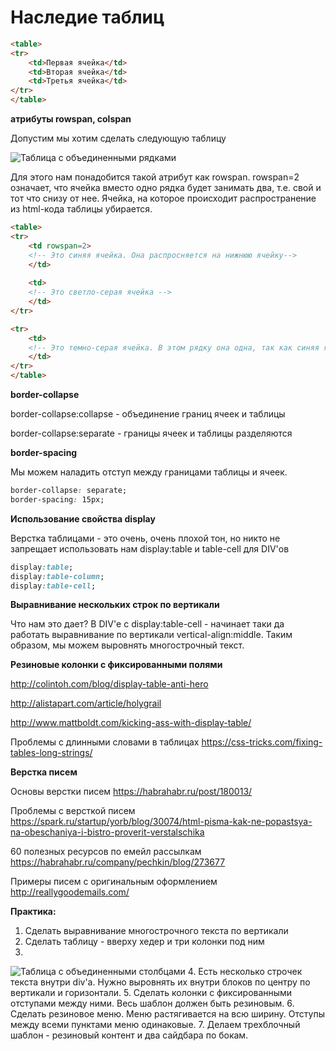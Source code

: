 # Наследие таблиц

```html
<table>
<tr>
	<td>Первая ячейка</td>
	<td>Вторая ячейка</td>
	<td>Третья ячейка</td>
</tr>
</table>
```

**атрибуты rowspan, colspan**

Допустим мы хотим сделать следующую таблицу

![Таблица с объединенными рядками](pics/16_tables/colspan.gif)

Для этого нам понадобится такой атрибут как rowspan. rowspan=2 означает, что ячейка вместо одно рядка будет занимать два, т.е. свой и тот что снизу от нее. Ячейка, на которое происходит распространение из html-кода таблицы убирается.

```html
<table>
<tr>
    <td rowspan=2>
    <!-- Это синяя ячейка. Она распросняется на нижнюю ячейку-->
    </td>
    
    <td>
    <!-- Это светло-серая ячейка -->
    </td>
</tr>

<tr>
    <td>
    <!-- Это темно-серая ячейка. В этом рядку она одна, так как синяя ячейка заняла все пространство -->
    </td>
</tr>
</table>
```


**border-collapse**

border-collapse:collapse  - объединение границ  ячеек и таблицы


border-collapse:separate - границы ячеек и таблицы разделяются

**border-spacing**

Мы можем наладить отступ между границами таблицы и ячеек.

```css
border-collapse: separate;
border-spacing: 15px;
```

**Использование свойства display**

Верстка таблицами - это очень, очень плохой тон, но никто не запрещает использовать нам display:table и table-cell для DIV'ов

```css
display:table;
display:table-column;
display:table-cell;
```

**Выравнивание нескольких строк по вертикали**

Что нам это дает? В DIV'е c display:table-cell - начинает таки да работать выравнивание по вертикали vertical-align:middle. Таким образом, мы можем выровнять многострочный текст. 


**Резиновые колонки с фиксированными полями**

http://colintoh.com/blog/display-table-anti-hero

http://alistapart.com/article/holygrail

http://www.mattboldt.com/kicking-ass-with-display-table/

Проблемы с длинными словами в таблицах
https://css-tricks.com/fixing-tables-long-strings/

**Верстка писем**

Основы верстки писем
https://habrahabr.ru/post/180013/

Проблемы с версткой писем
https://spark.ru/startup/yorb/blog/30074/html-pisma-kak-ne-popastsya-na-obeschaniya-i-bistro-proverit-verstalschika

60 полезных ресурсов по емейл рассылкам
https://habrahabr.ru/company/pechkin/blog/273677

Примеры писем с оригинальным оформлением
http://reallygoodemails.com/



**Практика:**

1. Сделать выравнивание многострочного текста по вертикали
2. Сделать таблицу - вверху хедер и три колонки под ним 
3. <BR>
![Таблица с объединенными столбцами](pics/16_tables/adv_colspan.gif)
4. Есть несколько строчек текста внутри div'a. Нужно выровнять их внутри блоков по центру по вертикали и горизонтали.
5. Сделать колонки с фиксированными отступами между ними. Весь шаблон должен быть резиновым.
6. Сделать резиновое меню. Меню растягивается на всю ширину. Отступы между всеми пунктами меню одинаковые.
7. Делаем трехблочный шаблон - резиновый контент и два сайдбара по бокам.
